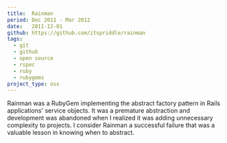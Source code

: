 ```yaml
---
title:  Rainman
period: Dec 2011 - Mar 2012
date:   2011-12-01
github: https://github.com/itspriddle/rainman
tags:
  - git
  - github
  - open source
  - rspec
  - ruby
  - rubygems
project_type: oss
---
```


Rainman was a RubyGem implementing the abstract factory pattern in Rails
applications' service objects. It was a premature abstraction and development
was abandoned when I realized it was adding unnecessary complexity to
projects. I consider Rainman a successful failure that was a valuable lesson
in knowing when to abstract.
